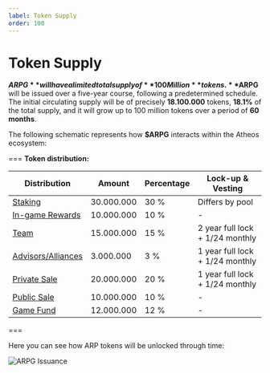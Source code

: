 ```yaml
---
label: Token Supply
order: 100
---
```

# Token Supply 

**$ARPG** will have a limited total supply of **100 Million** tokens.  **$ARPG** will be issued over a five-year course, following a predetermined schedule. The initial circulating supply will be of precisely **18.100.000** tokens, **18.1%** of the total supply,  and it will grow up to 100 million tokens over a period of **60 months**. 

The following schematic represents how **$ARPG** interacts within the Atheos ecosystem:

=== **Token distribution:**

Distribution       | Amount       | Percentage | Lock-up & Vesting
---                | ---          | ---        | ---
[Staking](https://atheosgame.github.io/tokenomics/tokensupply/staking/)                | 30.000.000   | 30 % | Differs by pool
[In-game Rewards](https://atheosgame.github.io/tokenomics/tokensupply/ingamerewards/)  | 10.000.000   | 10 % | -
[Team](https://atheosgame.github.io/tokenomics/tokensupply/team/)                      | 15.000.000   | 15 % | 2 year full lock + 1/24 monthly
[Advisors/Alliances](https://atheosgame.github.io/tokenomics/tokensupply/advisors/)    | 3.000.000    | 3 %  | 1 year full lock + 1/24 monthly
[Private Sale](https://atheosgame.github.io/tokenomics/tokensupply/privatesale/)       | 20.000.000   | 20 % | 1 year full lock + 1/24 monthly
[Public Sale](https://atheosgame.github.io/tokenomics/tokensupply/publicsale/)         | 10.000.000   | 10 % | -
[Game Fund](https://atheosgame.github.io/tokenomics/tokensupply/gamefund/)             | 12.000.000   | 12 % | -
===

Here you can see how ARP tokens will be unlocked through time:

![ARPG Issuance](https://user-images.githubusercontent.com/47843020/170882803-ecf622e7-2fb7-4675-a22e-158365fdbf25.png)


